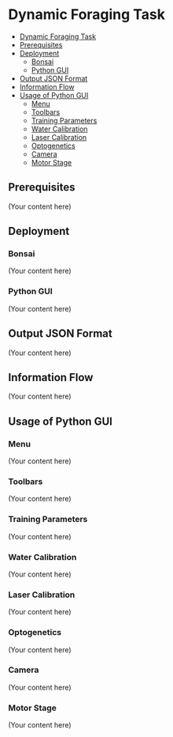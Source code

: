 # Dynamic Foraging Task
- [Dynamic Foraging Task](#dynamic-foraging-task)
- [Prerequisites](#prerequisites)
- [Deployment](#deployment)
  - [Bonsai](#bonsai)
  - [Python GUI](#python-gui)
- [Output JSON Format](#output-json-format)
- [Information Flow](#information-flow)
- [Usage of Python GUI](#usage-of-python-gui)
  - [Menu](#menu)
  - [Toolbars](#toolbars)
  - [Training Parameters](#training-parameters)
  - [Water Calibration](#water-calibration)
  - [Laser Calibration](#laser-calibration)
  - [Optogenetics](#optogenetics)
  - [Camera](#camera)
  - [Motor Stage](#motor-stage)

## Prerequisites

(Your content here)

## Deployment

### Bonsai

(Your content here)

### Python GUI

(Your content here)

## Output JSON Format

(Your content here)

## Information Flow

(Your content here)

## Usage of Python GUI

### Menu

(Your content here)

### Toolbars

(Your content here)

### Training Parameters

(Your content here)

### Water Calibration

(Your content here)

### Laser Calibration

(Your content here)

### Optogenetics

(Your content here)

### Camera

(Your content here)

### Motor Stage

(Your content here)
